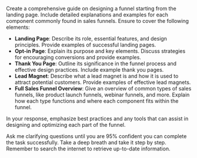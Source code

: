 Create a comprehensive guide on designing a funnel starting from the landing page. Include detailed explanations and examples for each component commonly found in sales funnels. Ensure to cover the following elements:

- **Landing Page**: Describe its role, essential features, and design principles. Provide examples of successful landing pages.
- **Opt-in Page**: Explain its purpose and key elements. Discuss strategies for encouraging conversions and provide examples.
- **Thank You Page**: Outline its significance in the funnel process and effective design practices. Include example thank you pages.
- **Lead Magnet**: Describe what a lead magnet is and how it is used to attract potential customers. Provide examples of effective lead magnets.
- **Full Sales Funnel Overview**: Give an overview of common types of sales funnels, like product launch funnels, webinar funnels, and more. Explain how each type functions and where each component fits within the funnel.
  
In your response, emphasize best practices and any tools that can assist in designing and optimizing each part of the funnel.  

Ask me clarifying questions until you are 95% confident you can complete the task successfully. Take a deep breath and take it step by step. Remember to search the internet to retrieve up-to-date information.